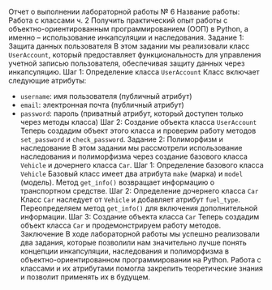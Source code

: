 Отчет о выполнении лабораторной работы № 6
Название работы: Работа с классами ч. 2
Получить практический опыт работы с объектно-ориентированным программированием (ООП) в Python, а именно – использование инкапсуляции и наследования.
Задание 1: Защита данных пользователя
В этом задании мы реализовали класс `UserAccount`, который предоставляет функциональность для управления учетной записью пользователя, обеспечивая защиту данных через инкапсуляцию.
Шаг 1: Определение класса `UserAccount`
Класс включает следующие атрибуты:
- `username`: имя пользователя (публичный атрибут)
- `email`: электронная почта (публичный атрибут)
- `password`: пароль (приватный атрибут, который доступен только через методы класса)
Шаг 2: Создание объекта класса `UserAccount`
Теперь создадим объект этого класса и проверим работу методов `set_password` и `check_password`.
Задание 2: Полиморфизм и наследование
В этом задании мы рассмотрели использование наследования и полиморфизма через создание базового класса `Vehicle` и дочернего класса `Car`.
Шаг 1: Определение базового класса `Vehicle`
Базовый класс имеет два атрибута `make` (марка) и `model` (модель). Метод `get_info()` возвращает информацию о транспортном средстве.
Шаг 2: Определение дочернего класса `Car`
Класс `Car` наследует от `Vehicle` и добавляет атрибут `fuel_type`. Переопределяем метод `get_info()` для включения дополнительной информации.
Шаг 3: Создание объекта класса `Car`
Теперь создадим объект класса `Car` и продемонстрируем работу методов.
Заключение
В ходе лабораторной работы мы успешно реализовали два задания, которые позволили нам значительно лучше понять концепции инкапсуляции, наследования и полиморфизма в объектно-ориентированном программировании на Python. Работа с классами и их атрибутами помогла закрепить теоретические знания и позволит применять их в будущем.
